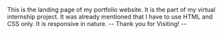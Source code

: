 This is the landing page of my portfolio website.
It is the part of my virtual internship project. It was already mentioned that I have to use HTML and CSS only.
It is responsive in nature.
                                              -- Thank you for Visiting!  -- 
